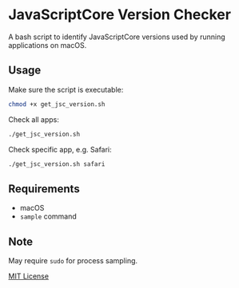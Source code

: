 # JavaScriptCore Version Checker

A bash script to identify JavaScriptCore versions used by running applications on macOS.

## Usage

Make sure the script is executable:
```bash
chmod +x get_jsc_version.sh
```

Check all apps:
```bash
./get_jsc_version.sh
```

Check specific app, e.g. Safari:
```bash
./get_jsc_version.sh safari
```

## Requirements

- macOS
- `sample` command

## Note

May require `sudo` for process sampling.

[MIT License](LICENSE)
